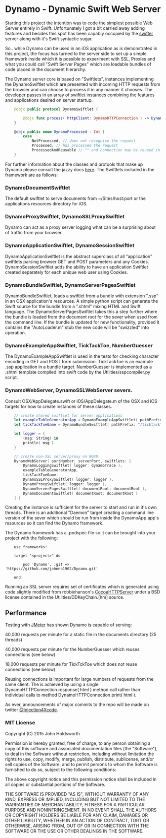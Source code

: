 
# Dynamo - Dynamic Swift Web Server

Starting this project the intention was to code the simplest possible Web Server entirely
in Swift. Unfortunately I got a bit carried away adding features and besides this spot has been
capably occupied by the [swifter](https://github.com/glock45/swifter) server along with it's
Swift syntactic sugar.

So.. while Dynamo can be used in an iOS application as is demonstrated in this project, the focus
has turned to the server side to set up a simple framework inside which it is possible to experiment
with SSL, Proxies and what you could call "Swift Server Pages" which are loadable bundles of code
placed in the document hierarchy.

The Dynamo server core is based on "Swiftlets", instances implementing the DynamoSwiftlet which are
presented with incoming HTTP requests from the browser and can choose to process it in any manner it
chooses. The developer passes in an array of swiftlet instances combining the features and applications 
desired on server startup.

```Swift
    @objc public protocol DynamoSwiftlet {

        @objc func process( httpClient: DynamoHTTPConnection ) -> DynamoProcessed    
    }

    @objc public enum DynamoProcessed : Int {
        case
            NotProcessed, // does not recognise the request
            Processed, // has processed the request
            ProcessedAndReusable // "" and connection may be reused in HTTP/1.1
    }
```

For further information about the classes and protools that make up Dynamo please consult the jazzy docs
[here](http://johnholdsworth.com/dynamo/docs/). The Swiftlets included in the framework are as follows:

### DynamoDocumentSwiftlet

The default swiftlet to serve documents from ~/Sites/host:port or the applications resources directory for iOS.

### DynamoProxySwiftlet, DynamoSSLProxySwiftlet

Dynamo can act as a proxy server logging what can be a surprising about of traffic from your browser.

### DynamoApplicationSwiftlet, DynamoSessionSwiftlet

DynamoApplicationSwiftlet is the abstract superclass of all "application" swiftlets parsing browser GET and POST
parameters and any Cookies. DynamoSessionSwiftlet adds the ability to have an application Swiftlet
created separately for each unique web user using Cookies.

### DynamoBundleSwiftlet, DynamoServerPagesSwiftlet

DynamoBundleSwiftlet, loads a swiftlet from a bundle with extension ".ssp" in an OSX application's resources.
A simple python script can generate the Swift source for the bundle from a ".shtml" mixing HTML and Swift
language. The DynamoServerPagesSwiftlet takes this a step further where the bundle is loaded from the
document root for the sever when used from the command line. If the bundle is updated for new functionality,
provided it contains the "AutoLoader.m" stub the new code will be "swizzled" into operation.

### DynamoExampleAppSwiftlet, TickTackToe, NumberGuesser

The DynamoExampleAppSwiftlet is used in the tests for checking character encoding in GET and POST
form submission. TickTackToe is an example .ssp application in a bundle target. NumberGuesser is 
implemented as a .shtml template compiled into swift code by the Utilities/sspcompiler.py script.

### DynamoWebServer, DynamoSSLWebServer severs.

Consult OSX/AppDelegate.swift or iOS/AppDelegate.m of the OSX and iOS targets for how to create
instances of these classes. 

```Swift
    // create shared swiftlet for server applications
    let exampleTableGeneratorApp = DynamoExampleAppSwiftlet( pathPrefix: "/example" )
    let tickTackToeGame = DynamoBundleSwiftlet( pathPrefix: "/ticktacktoe", bundleName: "TickTackToe" )!

    let logger = {
        (msg: String) in
        println( msg )
    }

    // create non-SSL server/proxy on 8080
    DynamoWebServer( portNumber: serverPort, swiftlets: [
        DynamoLoggingSwiftlet( logger: dynamoTrace ),
        exampleTableGeneratorApp,
        tickTackToeGame,
        DynamoSSLProxySwiftlet( logger: logger ),
        DynamoProxySwiftlet( logger: logger ),
        DynamoServerPagesSwiftlet( documentRoot: documentRoot ),
        DynamoDocumentSwiftlet( documentRoot: documentRoot )
    ] )
```

Creating the instance is sufficient for the server to start and run in it's own threads.
There is an additional "Daemon" target creating a command line version of the sever which should
be run from inside the DynamoApp.app's resources so it can find the Dynamo framework.

The Dynamo framework has a .podspec file so it can be brought into your project with the following:

```
    use_frameworks!

    target "<project>" do

        pod 'Dynamo', :git => 'https://github.com/johnno1962/Dynamo.git'

    end
```

Running an SSL server requires set of certificates which is generated using code slightly modified
from robbiehanson's [CocoaHTTPServer](https://github.com/robbiehanson/CocoaHTTPServer) under a
BSD license contained in the Utilities/DDKeyChain.[hm] source.

## Performance

Testing with [JMeter](http://jmeter.apache.org/) has shown Dynamo is capable of serving:

40,000 requests per minute for a static file in the documents directory (25 threads)

40,000 requests per minute for the NumberGuesser which reuses connections (see below)

18,000 requests per minute for TickTckToe which does not reuse connections (see below)

Reusing connections is important for large numbers of requests from the same client. The is
achieved by using a single DynamoHTTPConnection.response( html ) method call rather than
individual calls to method DynamoHTTPConnection.print( html ).

As ever, announcements of major commits to the repo will be made on twitter 
[@Injection4Xcode](https://twitter.com/#!/@Injection4Xcode).

### MIT License

Copyright (C) 2015 John Holdsworth

Permission is hereby granted, free of charge, to any person obtaining a copy of this software and associated 
documentation files (the "Software"), to deal in the Software without restriction, including without limitation 
the rights to use, copy, modify, merge, publish, distribute, sublicense, and/or sell copies of the Software, 
and to permit persons to whom the Software is furnished to do so, subject to the following conditions:

The above copyright notice and this permission notice shall be included in all copies or substantial 
portions of the Software.

THE SOFTWARE IS PROVIDED "AS IS", WITHOUT WARRANTY OF ANY KIND, EXPRESS OR IMPLIED, INCLUDING BUT NOT 
LIMITED TO THE WARRANTIES OF MERCHANTABILITY, FITNESS FOR A PARTICULAR PURPOSE AND NONINFRINGEMENT. 
IN NO EVENT SHALL THE AUTHORS OR COPYRIGHT HOLDERS BE LIABLE FOR ANY CLAIM, DAMAGES OR OTHER LIABILITY, 
WHETHER IN AN ACTION OF CONTRACT, TORT OR OTHERWISE, ARISING FROM, OUT OF OR IN CONNECTION WITH THE 
SOFTWARE OR THE USE OR OTHER DEALINGS IN THE SOFTWARE.

